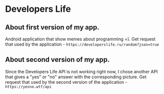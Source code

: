 # Developers Life 
## About first version of my app.
Android application that show memes about programming =).
Get request that used by the application - `https://developerslife.ru/random?json=true`
## About second version of my app.
Since the Developers Life API is not working right now, I chose another API that gives a "yes" or "no" answer with the corresponding picture. 
Get request that used by the second version of the application - `https://yesno.wtf/api`

